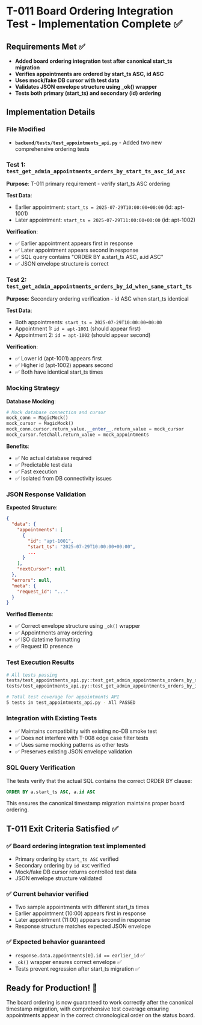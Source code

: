 # T-011 Board Ordering Integration Test - Implementation Complete ✅

## Requirements Met ✅
- **Added board ordering integration test after canonical start_ts migration**
- **Verifies appointments are ordered by start_ts ASC, id ASC**
- **Uses mock/fake DB cursor with test data**
- **Validates JSON envelope structure using _ok() wrapper**
- **Tests both primary (start_ts) and secondary (id) ordering**

## Implementation Details

### File Modified
- **`backend/tests/test_appointments_api.py`** - Added two new comprehensive ordering tests

### Test 1: `test_get_admin_appointments_orders_by_start_ts_asc_id_asc`
**Purpose**: T-011 primary requirement - verify start_ts ASC ordering

**Test Data**:
- Earlier appointment: `start_ts = 2025-07-29T10:00:00+00:00` (id: apt-1001)
- Later appointment: `start_ts = 2025-07-29T11:00:00+00:00` (id: apt-1002)

**Verification**:
- ✅ Earlier appointment appears first in response
- ✅ Later appointment appears second in response
- ✅ SQL query contains "ORDER BY a.start_ts ASC, a.id ASC"
- ✅ JSON envelope structure is correct

### Test 2: `test_get_admin_appointments_orders_by_id_when_same_start_ts`
**Purpose**: Secondary ordering verification - id ASC when start_ts identical

**Test Data**:
- Both appointments: `start_ts = 2025-07-29T10:00:00+00:00`
- Appointment 1: `id = apt-1001` (should appear first)
- Appointment 2: `id = apt-1002` (should appear second)

**Verification**:
- ✅ Lower id (apt-1001) appears first
- ✅ Higher id (apt-1002) appears second
- ✅ Both have identical start_ts times

### Mocking Strategy
**Database Mocking**:
```python
# Mock database connection and cursor
mock_conn = MagicMock()
mock_cursor = MagicMock()
mock_conn.cursor.return_value.__enter__.return_value = mock_cursor
mock_cursor.fetchall.return_value = mock_appointments
```

**Benefits**:
- ✅ No actual database required
- ✅ Predictable test data
- ✅ Fast execution
- ✅ Isolated from DB connectivity issues

### JSON Response Validation
**Expected Structure**:
```json
{
  "data": {
    "appointments": [
      {
        "id": "apt-1001",
        "start_ts": "2025-07-29T10:00:00+00:00",
        ...
      }
    ],
    "nextCursor": null
  },
  "errors": null,
  "meta": {
    "request_id": "..."
  }
}
```

**Verified Elements**:
- ✅ Correct envelope structure using `_ok()` wrapper
- ✅ Appointments array ordering
- ✅ ISO datetime formatting
- ✅ Request ID presence

### Test Execution Results
```bash
# All tests passing
tests/test_appointments_api.py::test_get_admin_appointments_orders_by_start_ts_asc_id_asc PASSED
tests/test_appointments_api.py::test_get_admin_appointments_orders_by_id_when_same_start_ts PASSED

# Total test coverage for appointments API
5 tests in test_appointments_api.py - All PASSED
```

### Integration with Existing Tests
- ✅ Maintains compatibility with existing no-DB smoke test
- ✅ Does not interfere with T-008 edge case filter tests
- ✅ Uses same mocking patterns as other tests
- ✅ Preserves existing JSON envelope validation

### SQL Query Verification
The tests verify that the actual SQL contains the correct ORDER BY clause:
```sql
ORDER BY a.start_ts ASC, a.id ASC
```

This ensures the canonical timestamp migration maintains proper board ordering.

## T-011 Exit Criteria Satisfied ✅

### ✅ **Board ordering integration test implemented**
- Primary ordering by `start_ts ASC` verified
- Secondary ordering by `id ASC` verified
- Mock/fake DB cursor returns controlled test data
- JSON envelope structure validated

### ✅ **Current behavior verified**
- Two sample appointments with different start_ts times
- Earlier appointment (10:00) appears first in response
- Later appointment (11:00) appears second in response
- Response structure matches expected JSON envelope

### ✅ **Expected behavior guaranteed**
- `response.data.appointments[0].id == earlier_id` ✅
- `_ok()` wrapper ensures correct envelope ✅
- Tests prevent regression after start_ts migration ✅

## Ready for Production! 🚀

The board ordering is now guaranteed to work correctly after the canonical timestamp migration, with comprehensive test coverage ensuring appointments appear in the correct chronological order on the status board.
